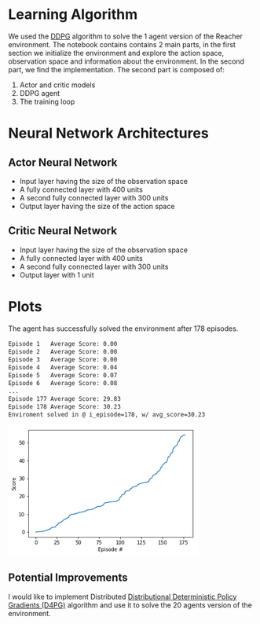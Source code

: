 # Learning Algorithm
We used the [DDPG](https://arxiv.org/pdf/1509.02971.pdf) algorithm to solve the 1 agent version of the Reacher environment.
The notebook contains contains 2 main parts, in the first section we initialize the environment and explore the action space, observation space and information about
the environment. In the second part, we find the implementation. The second part is composed of:
1. Actor and critic models
2. DDPG agent
3. The training loop
# Neural Network Architectures
## Actor Neural Network
* Input layer having the size of the observation space
* A fully connected layer with 400 units
* A second fully connected layer with 300 units
* Output layer having the size of the action space

## Critic Neural Network
* Input layer having the size of the observation space
* A fully connected layer with 400 units
* A second fully connected layer with 300 units
* Output layer with 1 unit
# Plots
The agent has successfully solved the environment after 178 episodes.
```
Episode 1	Average Score: 0.00
Episode 2	Average Score: 0.00
Episode 3	Average Score: 0.00
Episode 4	Average Score: 0.04
Episode 5	Average Score: 0.07
Episode 6	Average Score: 0.08
...
Episode 177	Average Score: 29.83
Episode 178	Average Score: 30.23
Enviroment solved in @ i_episode=178, w/ avg_score=30.23

```
![average score](https://github.com/AhmedGharbi96/ContinuousControlWithDDPG/blob/main/DDPG_DRLN.png)

## Potential Improvements
I would like to implement Distributed [Distributional Deterministic Policy Gradients (D4PG)](https://arxiv.org/abs/1804.08617) algorithm and use it to solve
the 20 agents version of the environment.
